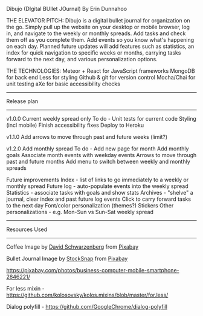Dibujo (DIgital BUllet JOurnal)
By Erin Dunnahoo

THE ELEVATOR PITCH:
Dibujo is a digital bullet journal for organization on the go. Simply pull up the website on your desktop or mobile browser, log in, and navigate to the weekly or monthly spreads. Add tasks and check them off as you complete them. Add events so you know what's happening on each day. Planned future updates will add features such as statistics, an index for quick navigation to specific weeks or months, carrying tasks forward to the next day, and various personalization options.

THE TECHNOLOGIES:
Meteor + React for JavaScript frameworks
MongoDB for back end
Less for styling
Github & git for version control
Mocha/Chai for unit testing
aXe for basic accessibility checks


**********************************
Release plan
**********************************
v1.0.0
Current weekly spread only
    To do -
        Unit tests for current code
        Styling (incl mobile)
        Finish accessibility fixes
        Deploy to Heroku

v1.1.0
Add arrows to move through past and future weeks (limit?)

v1.2.0
Add monthly spread
    To do -
        Add new page for month
        Add monthly goals
        Associate month events with weekday events
        Arrows to move through past and future months
        Add menu to switch between weekly and monthly spreads

Future improvements
    Index - list of links to go immediately to a weekly or monthly spread
    Future log - auto-populate events into the weekly spread
    Statistics - associate tasks with goals and show stats
    Archives - "shelve" a journal, clear index and past future log events
    Click to carry forward tasks to the next day
    Font/color personalization (themes?)
    Stickers
    Other personalizations - e.g. Mon-Sun vs Sun-Sat weekly spread


**********************************
Resources Used
**********************************
Coffee Image by <a href="https://pixabay.com/users/6689062-6689062/?utm_source=link-attribution&amp;utm_medium=referral&amp;utm_campaign=image&amp;utm_content=2847042">David Schwarzenberg</a> from <a href="https://pixabay.com/?utm_source=link-attribution&amp;utm_medium=referral&amp;utm_campaign=image&amp;utm_content=2847042">Pixabay</a>

Bullet Journal Image by <a href="https://pixabay.com/users/stocksnap-894430/?utm_source=link-attribution&amp;utm_medium=referral&amp;utm_campaign=image&amp;utm_content=2562345">StockSnap</a> from <a href="https://pixabay.com/?utm_source=link-attribution&amp;utm_medium=referral&amp;utm_campaign=image&amp;utm_content=2562345">Pixabay</a>

https://pixabay.com/photos/business-computer-mobile-smartphone-2846221/

For less mixin - https://github.com/kolosovsky/kolos.mixins/blob/master/for.less/

Dialog polyfill - https://github.com/GoogleChrome/dialog-polyfill